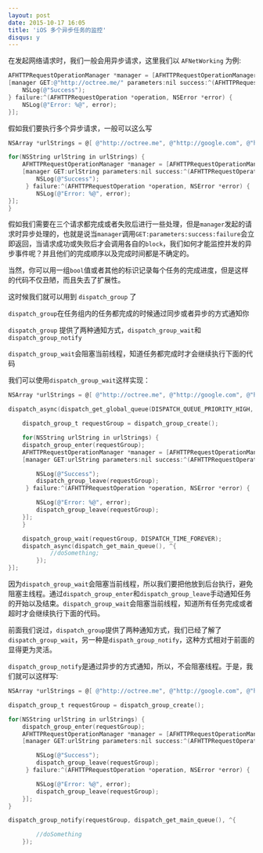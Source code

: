 ```yaml
---
layout: post
date: 2015-10-17 16:05
title: 'iOS 多个异步任务的监控'
disqus: y
---
```


在发起网络请求时，我们一般会用异步请求，这里我们以 `AFNetWorking` 为例:

```objectivec
AFHTTPRequestOperationManager *manager = [AFHTTPRequestOperationManager manager];
[manager GET:@"http://octree.me/" parameters:nil success:^(AFHTTPRequestOperation *operation, id responseObject) {
    NSLog(@"Success");
} failure:^(AFHTTPRequestOperation *operation, NSError *error) {
    NSLog(@"Error: %@", error);
}];
```

假如我们要执行多个异步请求，一般可以这么写

```objectivec
NSArray *urlStrings = @[ @"http://octree.me", @"http://google.com", @"http://github.com" ];

for(NSString urlString in urlStrings) {
    AFHTTPRequestOperationManager *manager = [AFHTTPRequestOperationManager manager];
    [manager GET:urlString parameters:nil success:^(AFHTTPRequestOperation *operation, id responseObject) {
        NSLog(@"Success");
     } failure:^(AFHTTPRequestOperation *operation, NSError *error) {
        NSLog(@"Error: %@", error);
}];
}

```

假如我们需要在三个请求都完成或者失败后进行一些处理，但是`manager`发起的请求时异步处理的，也就是说当`manager`调用`GET:parameters:success:failure`会立即返回，当请求成功或失败后才会调用各自的`block`，我们如何才能监控并发的异步事件呢？并且他们的完成顺序以及完成时间都是不确定的。

当然，你可以用一组`bool`值或者其他的标识记录每个任务的完成进度，但是这样的代码不仅丑陋，而且失去了扩展性。

这时候我们就可以用到 `dispatch_group` 了

`dispatch_group`在任务组内的任务都完成的时候通过同步或者异步的方式通知你

`dispatch_group` 提供了两种通知方式，`dispatch_group_wait`和`dispatch_group_notify`

`dispatch_group_wait`会阻塞当前线程，知道任务都完成时才会继续执行下面的代码

我们可以使用`dispatch_group_wait`这样实现：

```objectivec
NSArray *urlStrings = @[ @"http://octree.me", @"http://google.com", @"http://github.com" ];

dispatch_async(dispatch_get_global_queue(DISPATCH_QUEUE_PRIORITY_HIGH, 0), ^{

	dispatch_group_t requestGroup = dispatch_group_create();

	for(NSString urlString in urlStrings) {
    dispatch_group_enter(requestGroup);
    AFHTTPRequestOperationManager *manager = [AFHTTPRequestOperationManager manager];
    [manager GET:urlString parameters:nil success:^(AFHTTPRequestOperation *operation, id responseObject) {

        NSLog(@"Success");
        dispatch_group_leave(requestGroup);
     } failure:^(AFHTTPRequestOperation *operation, NSError *error) {

        NSLog(@"Error: %@", error);
        dispatch_group_leave(requestGroup);
	}];
	}

    dispatch_group_wait(requestGroup, DISPATCH_TIME_FOREVER);
    dispatch_async(dispatch_get_main_queue(), ^{
            //doSomething;
        });
}];
```

因为`dispatch_group_wait`会阻塞当前线程，所以我们要把他放到后台执行，避免阻塞主线程。通过`dispatch_group_enter`和`dispatch_group_leave`手动通知任务的开始以及结束。`dispatch_group_wait`会阻塞当前线程，知道所有任务完成或者超时才会继续执行下面的代码。


前面我们说过，`dispatch_group`提供了两种通知方式，我们已经了解了`dispatch_group_wait`，另一种是`dispath_group_notify`，这种方式相对于前面的显得更为灵活。

`dispatch_group_notify`是通过异步的方式通知，所以，不会阻塞线程。于是，我们就可以这样写:

```objectivec
NSArray *urlStrings = @[ @"http://octree.me", @"http://google.com", @"http://github.com" ];

dispatch_group_t requestGroup = dispatch_group_create();

for(NSString urlString in urlStrings) {
    dispatch_group_enter(requestGroup);
    AFHTTPRequestOperationManager *manager = [AFHTTPRequestOperationManager manager];
    [manager GET:urlString parameters:nil success:^(AFHTTPRequestOperation *operation, id responseObject) {

        NSLog(@"Success");
        dispatch_group_leave(requestGroup);
     } failure:^(AFHTTPRequestOperation *operation, NSError *error) {

        NSLog(@"Error: %@", error);
        dispatch_group_leave(requestGroup);
	}];
}

dispatch_group_notify(requestGroup, dispatch_get_main_queue(), ^{

        //doSomething
    });
```